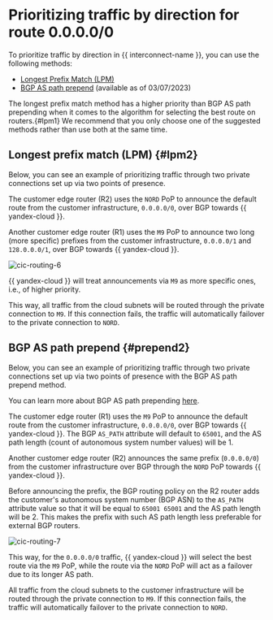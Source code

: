 # Prioritizing traffic by direction for route 0.0.0.0/0

To prioritize traffic by direction in {{ interconnect-name }}, you can use the following methods:

* [Longest Prefix Match (LPM)](#lpm1)
* [BGP AS path prepend](#prepend1) (available as of 03/07/2023)

The longest prefix match method has a higher priority than BGP AS path prepending when it comes to the algorithm for selecting the best route on routers.{#lpm1} We recommend that you only choose one of the suggested methods rather than use both at the same time.

## Longest prefix match (LPM) {#lpm2}

Below, you can see an example of prioritizing traffic through two private connections set up via two points of presence.

The customer edge router (R2) uses the `NORD` PoP to announce the default route from the customer infrastructure, `0.0.0.0/0`, over BGP towards {{ yandex-cloud }}.

Another customer edge router (R1) uses the `M9` PoP to announce two long (more specific) prefixes from the customer infrastructure, `0.0.0.0/1` and `128.0.0.0/1`, over BGP towards {{ yandex-cloud }}.

![cic-routing-6](../../_assets/interconnect/cic-routing-6.svg)

{{ yandex-cloud }} will treat announcements via `M9` as more specific ones, i.e., of higher priority.

This way, all traffic from the cloud subnets will be routed through the private connection to `M9`. If this connection fails, the traffic will automatically failover to the private connection to `NORD`.


## BGP AS path prepend {#prepend2}

Below, you can see an example of prioritizing traffic through two private connections set up via two points of presence with the BGP AS path prepend method.

You can learn more about BGP AS path prepending [here](https://datatracker.ietf.org/doc/html/rfc4271#section-5.1.2).

The customer edge router (R1) uses the `M9` PoP to announce the default route from the customer infrastructure, `0.0.0.0/0`, over BGP towards {{ yandex-cloud }}. The BGP `AS_PATH` attribute will default to `65001`, and the AS path length (count of autonomous system number values) will be 1.

Another customer edge router (R2) announces the same prefix (`0.0.0.0/0`) from the customer infrastructure over BGP through the `NORD` PoP towards {{ yandex-cloud }}.

Before announcing the prefix, the BGP routing policy on the R2 router adds the customer's autonomous system number (BGP ASN) to the `AS_PATH` attribute value so that it will be equal to `65001 65001` and the AS path length will be 2. This makes the prefix with such AS path length less preferable for external BGP routers.

![cic-routing-7](../../_assets/interconnect/cic-routing-8.svg)

This way, for the `0.0.0.0/0` traffic, {{ yandex-cloud }} will select the best route via the `M9` PoP, while the route via the `NORD` PoP will act as a failover due to its longer AS path.

All traffic from the cloud subnets to the customer infrastructure will be routed through the private connection to `M9`. If this connection fails, the traffic will automatically failover to the private connection to `NORD`.

